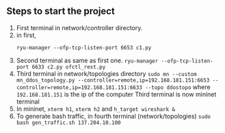 ## Steps to start the project

1. First terminal in network/controller directory.
2. in first,
    ```
   ryu-manager --ofp-tcp-listen-port 6653 c1.py
    ```
3. Second terminal as same as first one.
    ```ryu-manager --ofp-tcp-listen-port 6633 c2.py ofctl_rest.py``` 
4. Third terminal in network/topologies directory
    ```sudo mn --custom mn_ddos_topology.py --controller=remote,ip=192.168.181.151:6653 --controller=remote,ip=192.168.181.151:6633 --topo ddostopo```
    where `192.168.181.151` is the ip of the computer
    Third terminal is now mininet terminal
5. In mininet,
   `xterm h1`, `xterm h2` and `h_target wireshark &`
6. To generate bash traffic, in fourth terminal (network/topologies)
    `sudo bash gen_traffic.sh 137.204.10.100`